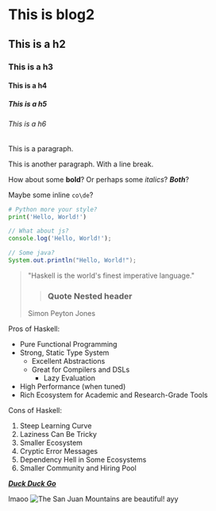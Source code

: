 # This is blog2

## This is a h2

### This is a h3

#### This is a h4

##### This is a h5

###### This is a h6

This is a paragraph.

This is another paragraph.
With a line break.

How about some **bold**? Or perhaps some *italics*? ***Both***?

Maybe some inline `co\de`?

```python
# Python more your style?
print('Hello, World!')
``` 
```js
// What about js?
console.log('Hello, World!');
``` 
```java
// Some java?
System.out.println("Hello, World!");
```
> "Haskell is the world's finest imperative language."
>> ### Quote Nested header
> Simon Peyton Jones

Pros of Haskell:
- Pure Functional Programming
- Strong, Static Type System
  - Excellent Abstractions
  - Great for Compilers and DSLs
    - Lazy Evaluation
- High Performance (when tuned)
- Rich Ecosystem for Academic and Research-Grade Tools

Cons of Haskell:
1. Steep Learning Curve
2. Laziness Can Be Tricky
3. Smaller Ecosystem
4. Cryptic Error Messages
5. Dependency Hell in Some Ecosystems
6. Smaller Community and Hiring Pool

***[Duck Duck Go](https://duckduckgo.com)***

lmaoo ![The San Juan Mountains are beautiful!](https://external-preview.redd.it/vC0o6qZu4OlzXFzwQoTRltJ85JT0of4o2Zq5DUAa8wA.jpg?auto=webp&s=15b395e11d37dc36733eccd8f40a5530b502852b) ayy